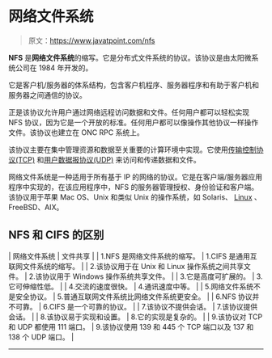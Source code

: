 # 网络文件系统

> 原文：<https://www.javatpoint.com/nfs>

**NFS** 是**网络文件系统**的缩写。它是分布式文件系统的协议。该协议是由太阳微系统公司在 1984 年开发的。

它是客户机/服务器的体系结构，包含客户机程序、服务器程序和有助于客户机和服务器之间通信的协议。

正是该协议允许用户通过网络远程访问数据和文件。任何用户都可以轻松实现 NFS 协议，因为它是一个开放的标准。任何用户都可以像操作其他协议一样操作文件。该协议也建立在 ONC RPC 系统上。

该协议主要在集中管理资源和数据至关重要的计算环境中实现。它使用[传输控制协议(TCP)](https://www.javatpoint.com/tcp) 和[用户数据报协议(UDP)](https://www.javatpoint.com/udp-protocol) 来访问和传递数据和文件。

网络文件系统是一种适用于所有基于 IP 的网络的协议。它是在客户端/服务器应用程序中实现的，在该应用程序中，NFS 的服务器管理授权、身份验证和客户端。该协议用于苹果 Mac OS、Unix 和类似 Unix 的操作系统，如 Solaris、 [Linux](https://www.javatpoint.com/linux-tutorial) 、FreeBSD、AIX。

## NFS 和 CIFS 的区别

| 网络文件系统 | 文件共享 |
| 1.NFS 是网络文件系统的缩写。 | 1.CIFS 是通用互联网文件系统的缩写。 |
| 2.该协议用于在 Unix 和 Linux 操作系统之间共享文件。 | 2.该协议用于 Windows 操作系统共享文件。 |
| 3.它是高度可扩展的。 | 3.它可伸缩性低。 |
| 4.交流的速度很快。 | 4.通讯速度中等。 |
| 5.网络文件系统不是安全协议。 | 5.普通互联网文件系统比网络文件系统更安全。 |
| 6.NFS 协议并不可靠。 | 6.CIFS 是一个可靠的协议。 |
| 7.该协议不提供会话。 | 7.该协议提供会话。 |
| 8.该协议易于实现和设置。 | 8.它的实现是复杂的。 |
| 9.该协议对 TCP 和 UDP 都使用 111 端口。 | 9.该协议使用 139 和 445 个 TCP 端口以及 137 和 138 个 UDP 端口。 |

* * *